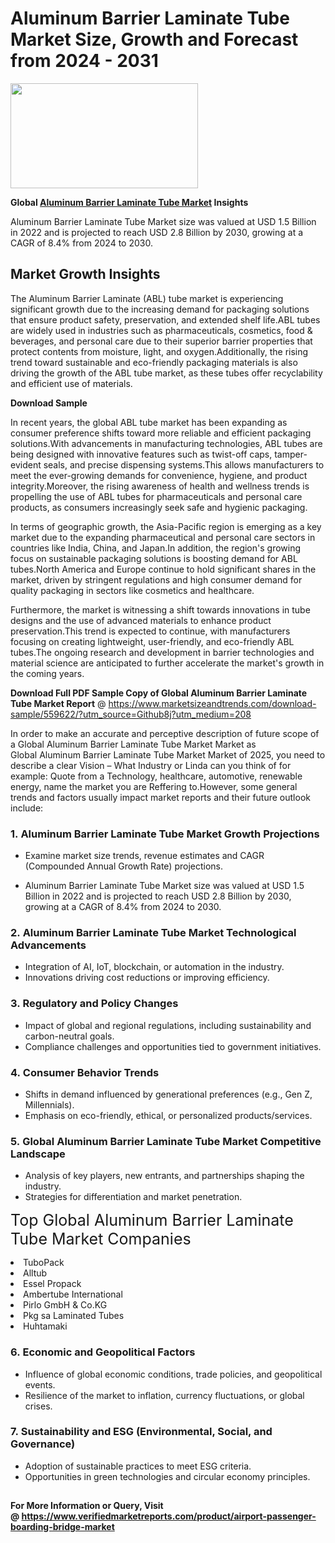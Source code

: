 <H1>Aluminum Barrier Laminate Tube Market Size, Growth and Forecast from 2024 - 2031</H1><img class="aligncenter size-medium wp-image-584254" src="https://thirdeyenews.in/wp-content/uploads/2024/09/Global-Market-Research-300x168.jpeg" alt="" width="300" height="168" /><p><strong>Global&nbsp;<a href="https://www.marketsizeandtrends.com/download-sample/559622/?utm_source=Github8j?utm_medium=208">Aluminum Barrier Laminate Tube Market</a> Insights</strong></p><p>Aluminum Barrier Laminate Tube Market size was valued at USD 1.5 Billion in 2022 and is projected to reach USD 2.8 Billion by 2030, growing at a CAGR of 8.4% from 2024 to 2030.</p><p><h2>Market Growth Insights</h2> <p>The Aluminum Barrier Laminate (ABL) tube market is experiencing significant growth due to the increasing demand for packaging solutions that ensure product safety, preservation, and extended shelf life.ABL tubes are widely used in industries such as pharmaceuticals, cosmetics, food & beverages, and personal care due to their superior barrier properties that protect contents from moisture, light, and oxygen.Additionally, the rising trend toward sustainable and eco-friendly packaging materials is also driving the growth of the ABL tube market, as these tubes offer recyclability and efficient use of materials.</p> <p><strong>Download Sample</strong></p> <p>In recent years, the global ABL tube market has been expanding as consumer preference shifts toward more reliable and efficient packaging solutions.With advancements in manufacturing technologies, ABL tubes are being designed with innovative features such as twist-off caps, tamper-evident seals, and precise dispensing systems.This allows manufacturers to meet the ever-growing demands for convenience, hygiene, and product integrity.Moreover, the rising awareness of health and wellness trends is propelling the use of ABL tubes for pharmaceuticals and personal care products, as consumers increasingly seek safe and hygienic packaging.</p> <p>In terms of geographic growth, the Asia-Pacific region is emerging as a key market due to the expanding pharmaceutical and personal care sectors in countries like India, China, and Japan.In addition, the region's growing focus on sustainable packaging solutions is boosting demand for ABL tubes.North America and Europe continue to hold significant shares in the market, driven by stringent regulations and high consumer demand for quality packaging in sectors like cosmetics and healthcare.</p> <p>Furthermore, the market is witnessing a shift towards innovations in tube designs and the use of advanced materials to enhance product preservation.This trend is expected to continue, with manufacturers focusing on creating lightweight, user-friendly, and eco-friendly ABL tubes.The ongoing research and development in barrier technologies and material science are anticipated to further accelerate the market's growth in the coming years.</p> <p><span class=""><strong>Download Full PDF Sample Copy of Global Aluminum Barrier Laminate Tube Market Report</strong> @ <a href="https://www.marketsizeandtrends.com/download-sample/559622/?utm_source=Github8j?utm_medium=208" target="_blank">https://www.marketsizeandtrends.com/download-sample/559622/?utm_source=Github8j?utm_medium=208</a></span></p><p>In order to make an accurate and perceptive description of future scope of a Global&nbsp;Aluminum Barrier Laminate Tube Market Market as Global&nbsp;Aluminum Barrier Laminate Tube Market Market of 2025, you need to describe a clear Vision &ndash; What Industry or Linda can you think of for example: Quote from a Technology, healthcare, automotive, renewable energy, name the market you are Reffering to.However, some general trends and factors usually impact market reports and their future outlook include:</p><h3>1.&nbsp;<strong>Aluminum Barrier Laminate Tube Market Growth Projections</strong></h3><ul><li>Examine market size trends, revenue estimates and CAGR (Compounded Annual Growth Rate) projections.</li><li><p>Aluminum Barrier Laminate Tube Market size was valued at USD 1.5 Billion in 2022 and is projected to reach USD 2.8 Billion by 2030, growing at a CAGR of 8.4% from 2024 to 2030.</p></li></ul><h3>2.&nbsp;<strong>Aluminum Barrier Laminate Tube Market Technological Advancements</strong></h3><ul><li>Integration of AI, IoT, blockchain, or automation in the industry.</li><li>Innovations driving cost reductions or improving efficiency.</li></ul><h3>3.&nbsp;<strong>Regulatory and Policy Changes</strong></h3><ul><li>Impact of global and regional regulations, including sustainability and carbon-neutral goals.</li><li>Compliance challenges and opportunities tied to government initiatives.</li></ul><h3>4.&nbsp;<strong>Consumer Behavior Trends</strong></h3><ul><li>Shifts in demand influenced by generational preferences (e.g., Gen Z, Millennials).</li><li>Emphasis on eco-friendly, ethical, or personalized products/services.</li></ul><h3>5.&nbsp;<strong>Global Aluminum Barrier Laminate Tube Market Competitive Landscape</strong></h3><ul><li>Analysis of key players, new entrants, and partnerships shaping the industry.</li><li>Strategies for differentiation and market penetration.</li></ul><p data-pm-slice="1 1 []"><span style="color: inherit; font-family: inherit; font-size: 25px;">Top Global Aluminum Barrier Laminate Tube Market Companies</span></p><div class="" data-test-id=""><p><li>TuboPack</li><li> Alltub</li><li> Essel Propack</li><li> Ambertube International</li><li> Pirlo GmbH & Co.KG</li><li> Pkg sa Laminated Tubes</li><li> Huhtamaki</li></p></div><h3>6.&nbsp;<strong>Economic and Geopolitical Factors</strong></h3><ul><li>Influence of global economic conditions, trade policies, and geopolitical events.</li><li>Resilience of the market to inflation, currency fluctuations, or global crises.</li></ul><h3>7.&nbsp;<strong>Sustainability and ESG (Environmental, Social, and Governance)</strong></h3><ul><li>Adoption of sustainable practices to meet ESG criteria.</li><li>Opportunities in green technologies and circular economy principles.</li></ul><h2><strong style="font-size: 14px;">For More Information or Query, Visit @&nbsp;</strong><a style="background-color: #ffffff; font-size: 14px;" href="https://www.marketsizeandtrends.com/report/aluminum-barrier-laminate-tube-market/" target="_blank">https://www.verifiedmarketreports.com/product/airport-passenger-boarding-bridge-market</a></h2>